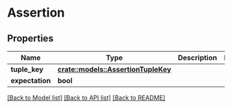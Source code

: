 # Assertion

## Properties

Name | Type | Description | Notes
------------ | ------------- | ------------- | -------------
**tuple_key** | [**crate::models::AssertionTupleKey**](AssertionTupleKey.md) |  | 
**expectation** | **bool** |  | 

[[Back to Model list]](../README.md#documentation-for-models) [[Back to API list]](../README.md#documentation-for-api-endpoints) [[Back to README]](../README.md)


